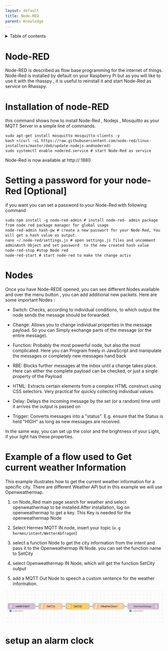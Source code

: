 ```yaml
---
layout: default
title: Node-RED
parent: Knowledge
---
```


<details close markdown="block">
  <summary>
    Table of contents
  </summary>
  {: .text-delta }
1. TOC
{:toc}
</details>

# Node-RED

Node-RED is described as flow base programming for the internet of things. Node-Red  is installed by default on your Raspberry Pi but as you will like to use it with the rhasspy , it is  useful to reinstall it and start Node-Red as service on Rhasspy.

# Installation of node-RED

this command shows how to install Node-Red , Nodejs , Mosquitto as your MQTT Server in a simple line of commands.

```
sudo apt-get install mosquitto mosquitto-clients -y
bash <(curl -sL https://raw.githubusercontent.com/node-red/linux-installers/master/deb/update-nodejs-andnodered)
sudo systemctl enable nodered.service # start Node-Red as service

```
Node-Red is now available at http://<hostname>:1880 

# Setting a password for your node-Red [Optional]

if you want you can set a password  to your Node-Red  with following command 
```
sudo npm install -g node-red-admin # install node-red- admin package from node red package manager for global usage
node-red-admin hash-pw # create a new passwort for your Node-Red, You will get a hash value as output.
nano ~/.node-red/settings.js # open settings.js files and uncomment adminAuth Object and set password  to the new created hash value 
node-red-stop #stop Node red
node-red-start # start node-red to make the change activ

```
# Nodes

Once you have Node-REDE opened, you can see different Nodes available and over the menu button , you can add additional new packets.
Here are some important Nodes : 

- Switch: Checks, according to individual conditions, to which output the node sends the message
should be forwarded.

- Change: Allows you to change individual properties in the message payload. So you can
Simply exchange parts of the message (or the entire message).
- Function: Probably the most powerful node, but also the most complicated. Here you can
Program freely in JavaScript and manipulate the messages or completely new messages
hand back
- RBE: Blocks further messages at the inbox until a change takes place. Here can
either the complete payload can be checked, or just a single property of the
Payload
- HTML: Extracts certain elements from a complex HTML construct using CSS selectors. Very practical for quickly collecting individual values.
- Delay: Delays the incoming message by the set (or a random) time until it arrives
the output is passed on
- Trigger: Converts messages into a "status". E.g. ensure that the
Status is held "HIGH" as long as new messages are received.

In the same way, you can set up the color and the brightness of your Light, if your light has these  properties.

# Example of a flow used to Get current weather Information

This example illustrates how  to get the current weather information for a specific city. 
There are different Weather APi but in this example we will use Openweathermap.
1. on Node_Red main page search for weather  and select openweathermap to be installed.After installation, log on openweathermap to  get a key. This Key is needed for the openweathermap  Node

2. Select Hermes MQTT IN node, insert your topic (`e.g hermes/intent/WetterAbfragen`) 
3. select a function Node to get the city information from the intent and pass it to the Openweathermap IN Node. you can set the function name to SetCity
4. select Openweathermap IN Node, which will get the function SetCity output
5. add a MQTT Out Node to speech a custom sentence for the weather information.

![setup light with Node_Red](../../assets/weather_info.png)


# setup an alarm clock
